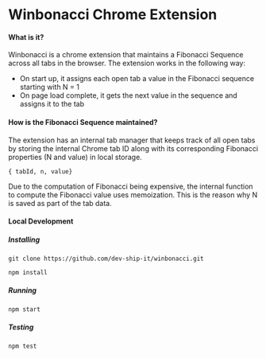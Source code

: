 # Winbonacci Chrome Extension

#### What is it?
Winbonacci is a chrome extension that maintains a Fibonacci Sequence across all tabs in the browser. The extension works in the following way:
* On start up, it assigns each open tab a value in the Fibonacci sequence starting with N = 1
* On page load complete, it gets the next value in the sequence and assigns it to the tab

#### How is the Fibonacci Sequence maintained?
The extension has an internal tab manager that keeps track of all open tabs by storing the internal Chrome tab ID along with its corresponding Fibonacci properties (N and value) in local storage.
```
{ tabId, n, value}
```

Due to the computation of Fibonacci being expensive, the internal function to compute the Fibonacci value uses memoization. This is the reason why N is saved as part of the tab data.

#### Local Development

##### Installing
```git clone https://github.com/dev-ship-it/winbonacci.git```

```npm install```

##### Running
```npm start```

##### Testing
```npm test```

